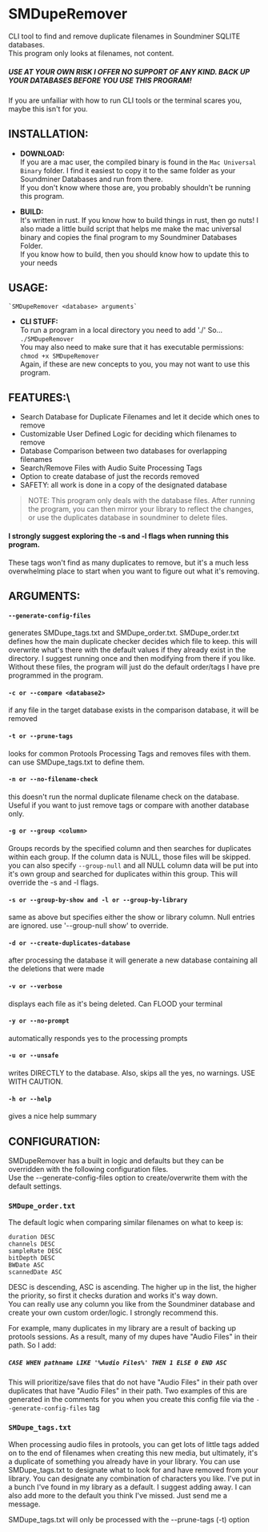 # SMDupeRemover
 CLI tool to find and remove duplicate filenames in Soundminer SQLITE databases.\
 This program only looks at filenames, not content.

##### USE AT YOUR OWN RISK I OFFER NO SUPPORT OF ANY KIND. BACK UP YOUR DATABASES BEFORE YOU USE THIS PROGRAM!
If you are unfailiar with how to run CLI tools or the terminal scares you, maybe this isn't for you.

## INSTALLATION:
- **DOWNLOAD:**  
If you are a mac user, the compiled binary is found in the `Mac Universal Binary` folder.
I find it easiest to copy it to the same folder as your Soundminer Databases and run from there.\
If you don't know where those are, you probably shouldn't be running this program.

- **BUILD:**\
It's written in rust.  If you know how to build things in rust, then go nuts!
I also made a little build script that helps me make the mac universal binary and copies the final program to my Soundminer Databases Folder.\
If you know how to build, then you should know how to update this to your needs

## USAGE: 
    `SMDupeRemover <database> arguments`
    
- **CLI STUFF:**\
To run a program in a local directory you need to add './' So...  `./SMDupeRemover`\
You may also need to make sure that it has executable permissions:  `chmod +x SMDupeRemover`\
Again, if these are new concepts to you, you may not want to use this program.

## **FEATURES:**\
- Search Database for Duplicate Filenames and let it decide which ones to remove
- Customizable User Defined Logic for deciding which filenames to remove
- Database Comparison between two databases for overlapping filenames
- Search/Remove Files with Audio Suite Processing Tags
- Option to create database of just the records removed
- SAFETY: all work is done in a copy of the designated database

> NOTE: This program only deals with the database files.  After running the program, you can then mirror your library to reflect the changes, or use the duplicates database in soundminer to delete files.

#### I strongly suggest exploring the -s and -l flags when running this program.
These tags won't find as many duplicates to remove, but it's a much less overwhelming place to start when you want to figure out what it's removing.


## ARGUMENTS:

#### `--generate-config-files`
generates SMDupe_tags.txt and SMDupe_order.txt. SMDupe_order.txt defines how the main duplicate checker decides which file to keep.  this will overwrite what's there with the default values if they already exist in the directory.  I suggest running once and then modifying from there if you like.  Without these files, the program will just do the default order/tags I have pre programmed in the program.

#### `-c or --compare <database2>`
if any file in the target database exists in the comparison database, it will be removed

#### `-t or --prune-tags`
looks for common Protools Processing Tags and removes files with them.  can use SMDupe_tags.txt to define them.

#### `-n or --no-filename-check`
this doesn't run the normal duplicate filename check on the database.  Useful if you want to just remove tags or compare with another database only.

#### `-g or --group <column>`
Groups records by the specified column and then searches for duplicates within each group.  If the column data is NULL, those files will be skipped.
you can also specify `--group-null` and all NULL column data will be put into it's own group and searched for duplicates within this group.
This will override the -s and -l flags.

#### `-s or --group-by-show and -l or --group-by-library`
same as above but specifies either the show or library column.  Null entries are ignored.  use '--group-null show' to override. 

#### `-d or --create-duplicates-database`
after processing the database it will generate a new database containing all the deletions that were made

#### `-v or --verbose`
displays each file as it's being deleted.  Can FLOOD your terminal

#### `-y or --no-prompt`
automatically responds yes to the processing prompts

#### `-u or --unsafe`
writes DIRECTLY to the database.  Also, skips all the yes, no warnings.  USE WITH CAUTION.

#### `-h or --help`
gives a nice help summary

## CONFIGURATION:
SMDupeRemover has a built in logic and defaults but they can be overridden with the following configuration files.  
Use the --generate-config-files option to create/overwrite them with the default settings.

### `SMDupe_order.txt`

The default logic when comparing similar filenames on what to keep is:  

    duration DESC  
    channels DESC  
    sampleRate DESC  
    bitDepth DESC  
    BWDate ASC  
    scannedDate ASC  

DESC is descending, ASC is ascending. The higher up in the list, the higher the priority, so first it checks duration and works it's way down.  
You can really use any column you like from the Soundminer database and create your own custom order/logic.  I strongly recommend this.

For example, many duplicates in my library are a result of backing up protools sessions.  As a result, many of my dupes have "Audio Files" in their path.
So I add:  
##### `CASE WHEN pathname LIKE '%Audio Files%' THEN 1 ELSE 0 END ASC`
This will prioritize/save files that do not have "Audio Files" in their path over duplicates that have "Audio Files" in their path.
Two examples of this are generated in the comments for you when you create this config file via the `--generate-config-files` tag

### `SMDupe_tags.txt`
When processing audio files in protools, you can get lots of little tags added on to the end of filenames when creating this new media, but ultimately, it's a duplicate of something you already have in your library.  You can use SMDupe_tags.txt to designate what to look for and have removed from your library. You can designate any combination of characters you like.  I've put in a bunch I've found in my library as a default.  I suggest adding away.  I can also add more to the default you think I've missed.  Just send me a message.

SMDupe_tags.txt will only be processed with the --prune-tags (-t) option



 
    


